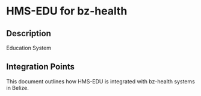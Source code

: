 # HMS-EDU for bz-health

## Description

Education System

## Integration Points

This document outlines how HMS-EDU is integrated with bz-health systems in Belize.
